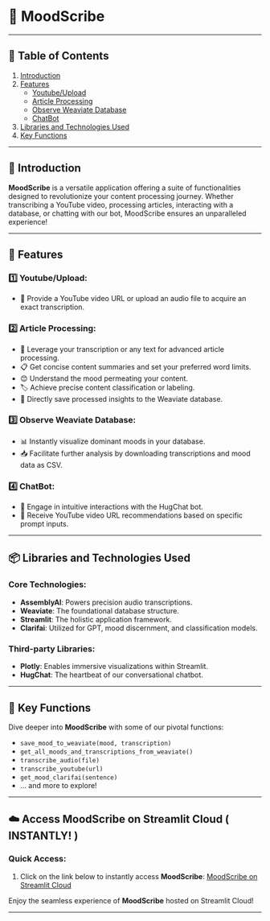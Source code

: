 # 📖 MoodScribe

---

## 📑 Table of Contents
1. [Introduction](#-introduction)
2. [Features](#-features)
   - [Youtube/Upload](#️⃣-youtubeupload)
   - [Article Processing](#️⃣-article-processing)
   - [Observe Weaviate Database](#️⃣-observe-weaviate-database)
   - [ChatBot](#️⃣-chatbot)
3. [Libraries and Technologies Used](#-libraries-and-technologies-used)
4. [Key Functions](#-key-functions)

---

## 🌟 Introduction

**MoodScribe** is a versatile application offering a suite of functionalities designed to revolutionize your content processing journey. Whether transcribing a YouTube video, processing articles, interacting with a database, or chatting with our bot, MoodScribe ensures an unparalleled experience!

---

## 🚀 Features

### 1️⃣ **Youtube/Upload**: 
- 🎤 Provide a YouTube video URL or upload an audio file to acquire an exact transcription.

### 2️⃣ **Article Processing**:
- 📑 Leverage your transcription or any text for advanced article processing.
- 📋 Get concise content summaries and set your preferred word limits.
- 😊 Understand the mood permeating your content.
- 🏷️ Achieve precise content classification or labeling.
- 💾 Directly save processed insights to the Weaviate database.

### 3️⃣ **Observe Weaviate Database**:
- 📊 Instantly visualize dominant moods in your database.
- 📥 Facilitate further analysis by downloading transcriptions and mood data as CSV.

### 4️⃣ **ChatBot**:
- 💬 Engage in intuitive interactions with the HugChat bot.
- 🎥 Receive YouTube video URL recommendations based on specific prompt inputs.

---

## 📦 Libraries and Technologies Used
### Core Technologies:
- **AssemblyAI**: Powers precision audio transcriptions.
- **Weaviate**: The foundational database structure.
- **Streamlit**: The holistic application framework.
- **Clarifai**: Utilized for GPT, mood discernment, and classification models.

### Third-party Libraries:
- **Plotly**: Enables immersive visualizations within Streamlit.
- **HugChat**: The heartbeat of our conversational chatbot.

---

## 🔧 Key Functions

Dive deeper into **MoodScribe** with some of our pivotal functions:

- `save_mood_to_weaviate(mood, transcription)`
- `get_all_moods_and_transcriptions_from_weaviate()`
- `transcribe_audio(file)`
- `transcribe_youtube(url)`
- `get_mood_clarifai(sentence)`
- ... and more to explore!

---
## ☁️ Access MoodScribe on Streamlit Cloud ( INSTANTLY! )
### Quick Access:

1. Click on the link below to instantly access **MoodScribe**:
   [MoodScribe on Streamlit Cloud](https://moodscribe-efqra78ex4mfrgrqis37xw.streamlit.app/)

Enjoy the seamless experience of **MoodScribe** hosted on Streamlit Cloud!

---
